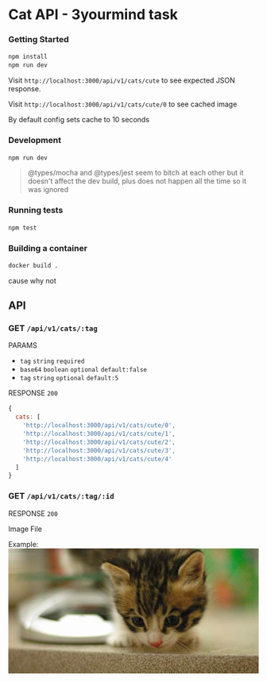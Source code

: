 # Cat API - 3yourmind task

### Getting Started

```bash
npm install
npm run dev
```

Visit `http://localhost:3000/api/v1/cats/cute` to see expected JSON response.

Visit `http://localhost:3000/api/v1/cats/cute/0` to see cached image

By default config sets cache to 10 seconds

### Development

```bash
npm run dev
```

> @types/mocha and @types/jest seem to bitch at each other but it doesn't affect the dev build, plus does not happen all the time so it was ignored

### Running tests

```bash
npm test
```

### Building a container

```bash
docker build .
```
cause why not

## API

### GET `/api/v1/cats/:tag`

PARAMS

- `tag` `string` `required`
- `base64` `boolean` `optional` `default:false`
- `tag` `string` `optional` `default:5`

RESPONSE `200`

```js
{
  cats: [
    'http://localhost:3000/api/v1/cats/cute/0',
    'http://localhost:3000/api/v1/cats/cute/1',
    'http://localhost:3000/api/v1/cats/cute/2',
    'http://localhost:3000/api/v1/cats/cute/3',
    'http://localhost:3000/api/v1/cats/cute/4'
  ]
}
```

### GET `/api/v1/cats/:tag/:id`

RESPONSE `200`

Image File

Example:
![Cute Cate](./example.jpeg)